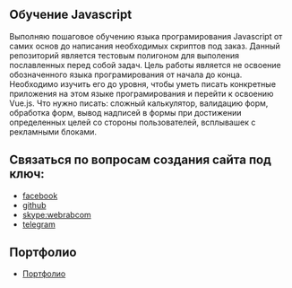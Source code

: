 
## Обучение Javascript

Выполняю пошаговое обучению языка програмирования Javascript от самих основ до написания необходимых скриптов под заказ. Данный репозиторий является тестовым полигоном для выполения 
пославленных перед собой задач.
Цель работы является не освоение обозначенного языка програмирования от начала до конца. Необходимо изучить его до уровня, чтобы уметь писать конкретные приложения на этом языке програмирования
и перейти к освоению Vue.js. 
Что нужно писать: сложный калькулятор, валидацию форм, обработка форм, вывод надписей в формы при достижении определенных целей со стороны пользователей, всплывашек с 
рекламными блоками.
 
## Связаться по вопросам создания сайта под ключ:

* [facebook](https://www.facebook.com/frontendercode)
* [github](https://github.com/frontend-coder)
* [skype:webrabcom](href="skype:webrabcom")
* [telegram](https://t.me/frontendcoder)

## Портфолио
* [Портфолио](https://frontend-coder.github.io)
